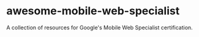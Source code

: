 # awesome-mobile-web-specialist
A collection of resources for Google's Mobile Web Specialist certification.
